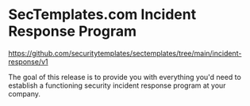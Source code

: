 # SecTemplates.com Incident Response Program

https://github.com/securitytemplates/sectemplates/tree/main/incident-response/v1

The goal of this release is to provide you with everything you'd need to establish a functioning security incident response program at your company.
